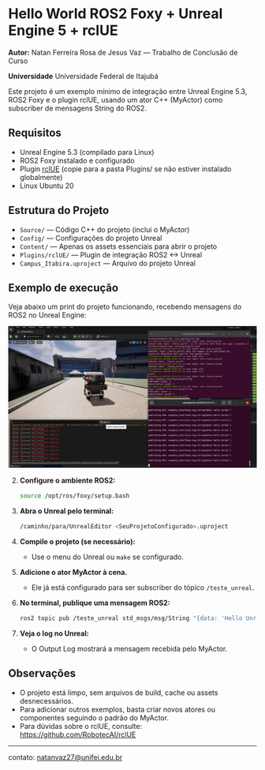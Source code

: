 # Hello World ROS2 Foxy + Unreal Engine 5 + rclUE


**Autor:** Natan Ferreira Rosa de Jesus Vaz — Trabalho de Conclusão de Curso

**Universidade** Universidade Federal de Itajubá

Este projeto é um exemplo mínimo de integração entre Unreal Engine 5.3, ROS2 Foxy e o plugin rclUE, usando um ator C++ (MyActor) como subscriber de mensagens String do ROS2.

## Requisitos
- Unreal Engine 5.3 (compilado para Linux)
- ROS2 Foxy instalado e configurado
- Plugin [rclUE](https://github.com/RobotecAI/rclUE) (copie para a pasta Plugins/ se não estiver instalado globalmente)
- Linux Ubuntu 20

## Estrutura do Projeto
- `Source/` — Código C++ do projeto (inclui o MyActor)
- `Config/` — Configurações do projeto Unreal
- `Content/` — Apenas os assets essenciais para abrir o projeto
- `Plugins/rclUE/` — Plugin de integração ROS2 <-> Unreal
- `Campus_Itabira.uproject` — Arquivo do projeto Unreal

## Exemplo de execução

Veja abaixo um print do projeto funcionando, recebendo mensagens do ROS2 no Unreal Engine:

![Hello World funcionando](Screenshot%20from%202025-04-15%2023-34-36.png)

2. **Configure o ambiente ROS2:**
   ```bash
   source /opt/ros/foxy/setup.bash
   ```

3. **Abra o Unreal pelo terminal:**
   ```bash
   /caminho/para/UnrealEditor <SeuProjetoConfigurado>.uproject
   ```

4. **Compile o projeto (se necessário):**
   - Use o menu do Unreal ou `make` se configurado.

5. **Adicione o ator MyActor à cena.**
   - Ele já está configurado para ser subscriber do tópico `/teste_unreal`.

6. **No terminal, publique uma mensagem ROS2:**
   ```bash
   ros2 topic pub /teste_unreal std_msgs/msg/String "{data: 'Hello Unreal'}"
   ```

7. **Veja o log no Unreal:**
   - O Output Log mostrará a mensagem recebida pelo MyActor.

## Observações
- O projeto está limpo, sem arquivos de build, cache ou assets desnecessários.
- Para adicionar outros exemplos, basta criar novos atores ou componentes seguindo o padrão do MyActor.
- Para dúvidas sobre o rclUE, consulte: https://github.com/RobotecAI/rclUE

---

contato: natanvaz27@unifei.edu.br
